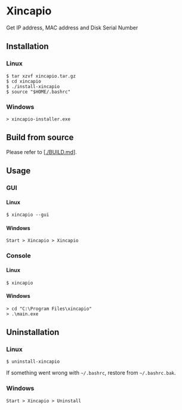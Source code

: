 # Xincapio
Get IP address, MAC address and Disk Serial Number

## Installation

### Linux

```
$ tar xzvf xincapio.tar.gz
$ cd xincapio
$ ./install-xincapio
$ source "$HOME/.bashrc"
```

### Windows

```
> xincapio-installer.exe
```

## Build from source
Please refer to [[./BUILD.md](./BUILD.md)].

## Usage

### GUI

#### Linux

```
$ xincapio --gui
```

#### Windows
`Start > Xincapio > Xincapio`

### Console

#### Linux

```
$ xincapio
```

#### Windows

```
> cd "C:\Program Files\xincapio" 
> .\main.exe
```

## Uninstallation

### Linux

```
$ uninstall-xincapio
```

If something went wrong with `~/.bashrc`, restore from `~/.bashrc.bak`.

### Windows

`Start > Xincapio > Uninstall`
